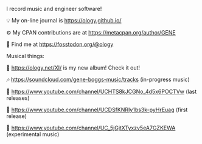 I record music and engineer software!

💡 My on-line journal is https://ology.github.io/

⚙️ My CPAN contributions are at https://metacpan.org/author/GENE

🙌 Find me at https://fosstodon.org/@ology

Musical things:

🌟 https://ology.net/XI/ is my new album! Check it out!

🎶 https://soundcloud.com/gene-boggs-music/tracks (in-progress music)

🎵 https://www.youtube.com/channel/UCHTS8kJCGNo_4d5x6POCTVw (last releases)

🐣 https://www.youtube.com/channel/UCDSfKNRIy1bs3k-pyHrEuag (first release)

🔬 https://www.youtube.com/channel/UC_5jGjtXTyxzv5eA7GZKEWA (experimental music)
